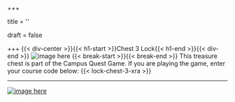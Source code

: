 +++

title = ''

draft = false

+++
{{< div-center >}}{{< h1-start >}}Chest 3 Lock{{< h1-end >}}{{< div-end >}}
![image here](../images/chest-3.png#center)
{{< break-start >}}{{< break-end >}}
This treasure chest is part of the Campus Quest Game. If you are playing the game, enter your course code below:
{{< lock-chest-3-xra >}}
___

[![image here](../images/lost-icon.png#center)](../lost)